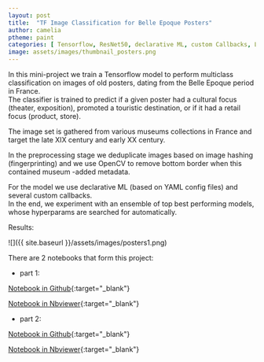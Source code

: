 ```yaml
---
layout: post
title:  "TF Image Classification for Belle Epoque Posters"
author: camelia
ptheme: paint
categories: [ Tensorflow, ResNet50, declarative ML, custom Callbacks, Lambda Layer, Keras Tuner, tf.data, tf.feature_column, tabular data, Optunity, CatBoost, Image classification, OpenCV, Computer Vision ]
image: assets/images/thumbnail_posters.png
---
```



In this mini-project we train a Tensorflow model to perform multiclass classification on images of old posters, dating from the Belle Epoque period in France.  
The classifier is trained to predict if a given poster had a cultural focus (theater, exposition), promoted a touristic destination, or if it had a retail focus (product, store).   

The image set is gathered from various museums collections in France and target the late XIX century and early XX century.  

In the preprocessing stage we deduplicate images based on image hashing (fingerprinting) and we use OpenCV to remove bottom border when this contained museum -added metadata.  

For the model we use declarative ML (based on YAML config files) and several custom callbacks.  
In the end, we experiment with an ensemble of top best performing models, whose hyperparams are searched for automatically. 

Results:

![]({{ site.baseurl }}/assets/images/posters1.png) 



There are 2 notebooks that form this project:

- part 1:  

[Notebook in Github](https://github.com/camelia-c/techfolio/blob/main/tf_image_classif_old_posters/part1_TF_Image_Classification_BelleEpoque_Posters.ipynb){:target="_blank"}

[Notebook in Nbviewer](https://nbviewer.jupyter.org/github/camelia-c/techfolio/blob/main/tf_image_classif_old_posters/part1_TF_Image_Classification_BelleEpoque_Posters.ipynb){:target="_blank"}

- part 2:  

[Notebook in Github](https://github.com/camelia-c/techfolio/blob/main/tf_image_classif_old_posters/part2_TF_Image_Classification_BelleEpoque_Posters.ipynb){:target="_blank"}

[Notebook in Nbviewer](https://nbviewer.jupyter.org/github/camelia-c/techfolio/blob/main/tf_image_classif_old_posters/part2_TF_Image_Classification_BelleEpoque_Posters.ipynb){:target="_blank"}
